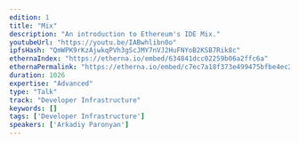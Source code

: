 ```yaml
---
edition: 1
title: "Mix"
description: "An introduction to Ethereum's IDE Mix."
youtubeUrl: "https://youtu.be/IABwhlibn0o"
ipfsHash: "QmWPK9rKzAjwkqPVh3gScJMY7nVJ2HuFNYoB2KSB7Rik8c"
ethernaIndex: "https://etherna.io/embed/634841dcc02259b06a2ffc6a"
ethernaPermalink: "https://etherna.io/embed/c7ec7a18f373e499475bfbe4ec2751944060052990879b886d47107549f85252"
duration: 1026
expertise: "Advanced"
type: "Talk"
track: "Developer Infrastructure"
keywords: []
tags: ['Developer Infrastructure']
speakers: ['Arkadiy Paronyan']
---
```

